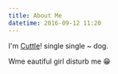 ```yaml
---
title: About Me
datetime: 2016-09-12 11:20
---
```



I'm [Cuttle](https://github.com/imcuttle/)! single single ~ dog.

Wme eautiful girl disturb me :grin:

